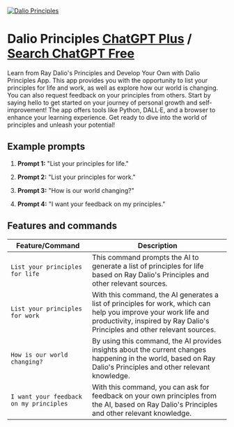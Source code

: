 
[![Dalio Principles](https://files.oaiusercontent.com/file-cJ2pkXoL4tX2PgcT11hR8Lf2?se=2123-10-18T00%3A52%3A30Z&sp=r&sv=2021-08-06&sr=b&rscc=max-age%3D31536000%2C%20immutable&rscd=attachment%3B%20filename%3D3d%2520Sale%252050%2525%2520off%2520Discount%2520Festive%2520Celebrate%2520Golden%2520Confetti%2520Instagram%2520Post%2520%25285%2529.png&sig=GV1pm1KZR1Ul3yQ5hLag1iPZNmeLBTAXpJUouywUclc%3D)](https://chat.openai.com/g/g-oYSEX8tJd-dalio-principles)

# Dalio Principles [ChatGPT Plus](https://chat.openai.com/g/g-oYSEX8tJd-dalio-principles) / [Search ChatGPT Free](https://gptcall.net/index.html#/?search=Dalio%20Principles)

Learn from Ray Dalio's Principles and Develop Your Own with Dalio Principles App. This app provides you with the opportunity to list your principles for life and work, as well as explore how our world is changing. You can also request feedback on your principles from others. Start by saying hello to get started on your journey of personal growth and self-improvement! The app offers tools like Python, DALL·E, and a browser to enhance your learning experience. Get ready to dive into the world of principles and unleash your potential!

## Example prompts

1. **Prompt 1:** "List your principles for life."

2. **Prompt 2:** "List your principles for work."

3. **Prompt 3:** "How is our world changing?"

4. **Prompt 4:** "I want your feedback on my principles."


## Features and commands

| Feature/Command | Description |
| --- | --- |
| `List your principles for life` | This command prompts the AI to generate a list of principles for life based on Ray Dalio's Principles and other relevant sources. |
| `List your principles for work` | With this command, the AI generates a list of principles for work, which can help you improve your work life and productivity, inspired by Ray Dalio's Principles and other relevant sources. |
| `How is our world changing?` | By using this command, the AI provides insights about the current changes happening in the world, based on Ray Dalio's Principles and other relevant knowledge. |
| `I want your feedback on my principles` | With this command, you can ask for feedback on your own principles from the AI, based on Ray Dalio's Principles and other relevant knowledge. |


